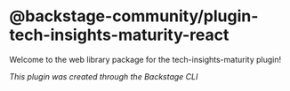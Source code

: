 # @backstage-community/plugin-tech-insights-maturity-react

Welcome to the web library package for the tech-insights-maturity plugin!

_This plugin was created through the Backstage CLI_
